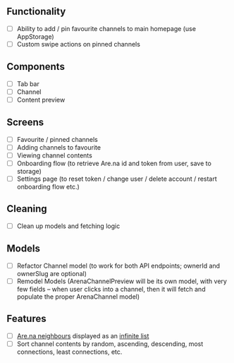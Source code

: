 ## Functionality

- [ ] Ability to add / pin favourite channels to main homepage (use AppStorage)
- [ ] Custom swipe actions on pinned channels

## Components

- [ ] Tab bar 
- [ ] Channel
- [ ] Content preview

## Screens

- [ ] Favourite / pinned channels
- [ ] Adding channels to favourite
- [ ] Viewing channel contents
- [ ] Onboarding flow (to retrieve Are.na id and token from user, save to storage)
- [ ] Settings page (to reset token / change user / delete account / restart onboarding flow etc.)

## Cleaning

- [ ] Clean up models and fetching logic

## Models

- [ ] Refactor Channel model (to work for both API endpoints; ownerId and ownerSlug are optional)
- [ ] Remodel Models (ArenaChannelPreview will be its own model, with very few fields – when user clicks into a channel, then it will fetch and populate the proper ArenaChannel model)

## Features

- [ ] [Are.na neighbours](https://www.are.na/block/22017787) displayed as an [infinite list](https://stackoverflow.com/questions/65614647/infinite-vertical-scrollview-both-ways-add-items-dynamically-at-top-bottom-tha)
- [ ] Sort channel contents by random, ascending, descending, most connections, least connections, etc. 
